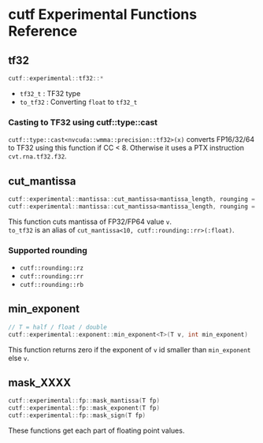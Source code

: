 # cutf Experimental Functions Reference

## tf32
```cpp
cutf::experimental::tf32::*
```

- `tf32_t` : TF32 type
- `to_tf32` : Converting `float` to `tf32_t`

### Casting to TF32 using cutf::type::cast
`cutf::type::cast<nvcuda::wmma::precision::tf32>(x)` converts FP16/32/64 to TF32 using this function if CC < 8.
Otherwise it uses a PTX instruction `cvt.rna.tf32.f32`.

## cut_mantissa
```cpp
cutf::experimental::mantissa::cut_mantissa<mantissa_length, rounging = cutf::rounding::rr>(v : float)
cutf::experimental::mantissa::cut_mantissa<mantissa_length, rounging = cutf::rounding::rr>(v : double)
```

This function cuts mantissa of FP32/FP64 value `v`.  
`to_tf32` is an alias of `cut_mantissa<10, cutf::rounding::rr>(:float)`.

### Supported rounding
- `cutf::rounding::rz`
- `cutf::rounding::rr`
- `cutf::rounding::rb`

## min_exponent
```cpp
// T = half / float / double
cutf::experimental::exponent::min_exponent<T>(T v, int min_exponent)
```

This function returns zero if the exponent of `v` id smaller than `min_exponent` else `v`.

## mask_XXXX
```cpp
cutf::experimental::fp::mask_mantissa(T fp)
cutf::experimental::fp::mask_exponent(T fp)
cutf::experimental::fp::mask_sign(T fp)
```

These functions get each part of floating point values.
